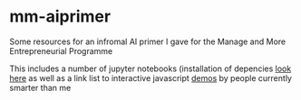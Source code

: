 # mm-aiprimer
Some resources for an infromal AI primer I gave for the Manage and More Entrepreneurial Programme

This includes a number of jupyter notebooks (installation of depencies [look here](Condainstall.md)
as well as a link list to interactive javascript [demos](JavascriptResources.md) by people currently smarter than me
